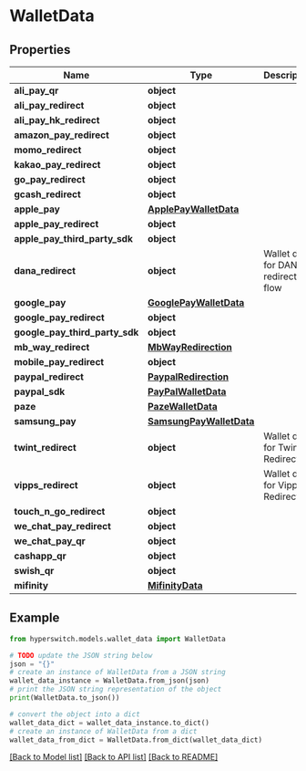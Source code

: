 # WalletData


## Properties

Name | Type | Description | Notes
------------ | ------------- | ------------- | -------------
**ali_pay_qr** | **object** |  | 
**ali_pay_redirect** | **object** |  | 
**ali_pay_hk_redirect** | **object** |  | 
**amazon_pay_redirect** | **object** |  | 
**momo_redirect** | **object** |  | 
**kakao_pay_redirect** | **object** |  | 
**go_pay_redirect** | **object** |  | 
**gcash_redirect** | **object** |  | 
**apple_pay** | [**ApplePayWalletData**](ApplePayWalletData.md) |  | 
**apple_pay_redirect** | **object** |  | 
**apple_pay_third_party_sdk** | **object** |  | 
**dana_redirect** | **object** | Wallet data for DANA redirect flow | 
**google_pay** | [**GooglePayWalletData**](GooglePayWalletData.md) |  | 
**google_pay_redirect** | **object** |  | 
**google_pay_third_party_sdk** | **object** |  | 
**mb_way_redirect** | [**MbWayRedirection**](MbWayRedirection.md) |  | 
**mobile_pay_redirect** | **object** |  | 
**paypal_redirect** | [**PaypalRedirection**](PaypalRedirection.md) |  | 
**paypal_sdk** | [**PayPalWalletData**](PayPalWalletData.md) |  | 
**paze** | [**PazeWalletData**](PazeWalletData.md) |  | 
**samsung_pay** | [**SamsungPayWalletData**](SamsungPayWalletData.md) |  | 
**twint_redirect** | **object** | Wallet data for Twint Redirection | 
**vipps_redirect** | **object** | Wallet data for Vipps Redirection | 
**touch_n_go_redirect** | **object** |  | 
**we_chat_pay_redirect** | **object** |  | 
**we_chat_pay_qr** | **object** |  | 
**cashapp_qr** | **object** |  | 
**swish_qr** | **object** |  | 
**mifinity** | [**MifinityData**](MifinityData.md) |  | 

## Example

```python
from hyperswitch.models.wallet_data import WalletData

# TODO update the JSON string below
json = "{}"
# create an instance of WalletData from a JSON string
wallet_data_instance = WalletData.from_json(json)
# print the JSON string representation of the object
print(WalletData.to_json())

# convert the object into a dict
wallet_data_dict = wallet_data_instance.to_dict()
# create an instance of WalletData from a dict
wallet_data_from_dict = WalletData.from_dict(wallet_data_dict)
```
[[Back to Model list]](../README.md#documentation-for-models) [[Back to API list]](../README.md#documentation-for-api-endpoints) [[Back to README]](../README.md)


